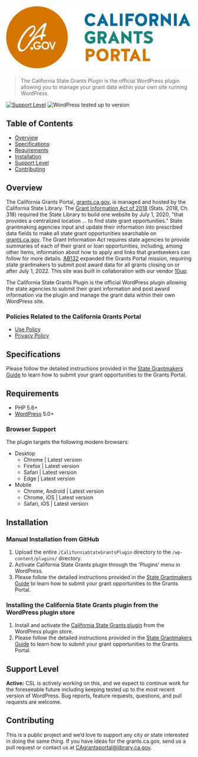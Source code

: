 # ![California State Grants Portal](assets/images/csl-logo-header.png "California State Grants Portal")

> The California State Grants Plugin is the official WordPress plugin allowing you to manage your grant data within your own site running WordPress.

[![Support Level](https://img.shields.io/badge/support-active-green.svg)](#support-level) ![WordPress tested up to version](https://img.shields.io/badge/WordPress-v5.7.1%20tested-success.svg)

## Table of Contents
* [Overview](#overview)
* [Specifications](#specifications)
* [Requirements](#requirements)
* [Installation](#installation)
* [Support Level](#support-level)
* [Contributing](#contributing)

## Overview

The California Grants Portal, [grants.ca.gov](https://www.grants.ca.gov/), is managed and hosted by the California State Library. The [Grant Information Act of 2018](http://leginfo.legislature.ca.gov/faces/billNavClient.xhtml?bill_id=201720180AB2252) (Stats. 2018, Ch. 318) required the State Library to build one website by July 1, 2020, "that provides a centralized location ... to find state grant opportunities." State grantmaking agencies input and update their information into prescribed data fields to make all state grant opportunities searchable on [grants.ca.gov](https://www.grants.ca.gov/). The Grant Information Act requires state agencies to provide summaries of each of their grant or loan opportunities, including, among other items, information about how to apply and links that grantseekers can follow for more details. [AB132](https://leginfo.legislature.ca.gov/faces/billNavClient.xhtml?bill_id=202120220AB132) expanded the Grants Portal mission, requiring state grantmakers to submit post award data for all grants closing on or after July 1, 2022. This site was built in collaboration with our vendor [10up](https://10up.com/).

The California State Grants Plugin is the official WordPress plugin allowing the state agencies to submit their grant information and post award information via the plugin and manage the grant data within their own WordPress site.

### Policies Related to the California Grants Portal

* [Use Policy](https://www.grants.ca.gov/use-policy/)
* [Privacy Policy](https://www.grants.ca.gov/privacy-policy/)

## Specifications

Please follow the detailed instructions provided in the [State Grantmakers Guide](https://www.grants.ca.gov/state-grantmakers-guide/) to learn how to submit your grant opportunities to the Grants Portal.

## Requirements

- PHP 5.6+
- [WordPress](http://wordpress.org) 5.0+

### Browser Support

The plugin targets the following modern browsers:

* Desktop
    * Chrome | Latest version
    * Firefox | Latest version
    * Safari | Latest version
    * Edge | Latest version
* Mobile
    * Chrome, Android | Latest version
    * Chrome, iOS | Latest version
    * Safari, iOS | Latest version

## Installation

### Manual Installation from GitHub

1. Upload the entire `/CaliforniaStateGrantsPlugin` directory to the `/wp-content/plugins/` directory.
2. Activate California State Grants plugin through the 'Plugins' menu in WordPress.
3. Please follow the detailed instructions provided in the [State Grantmakers Guide](https://www.grants.ca.gov/state-grantmakers-guide/) to learn how to submit your grant opportunities to the Grants Portal.

### Installing the California State Grants plugin from the WordPress plugin store

1. Install and activate the [California State Grants plugin](https://wordpress.org/plugins/california-state-grants/) from the WordPress plugin store.
2. Please follow the detailed instructions provided in the [State Grantmakers Guide](https://www.grants.ca.gov/state-grantmakers-guide/) to learn how to submit your grant opportunities to the Grants Portal.

## Support Level

**Active:** CSL is actively working on this, and we expect to continue work for the foreseeable future including keeping tested up to the most recent version of WordPress. Bug reports, feature requests, questions, and pull requests are welcome.

## Contributing

This is a public project and we’d love to support any city or state interested in doing the same thing. If you have ideas for the grants.ca.gov, send us a pull request or contact us at <a href="mailto:CAgrantsportal@library.ca.gov">CAgrantsportal@library.ca.gov</a>.
